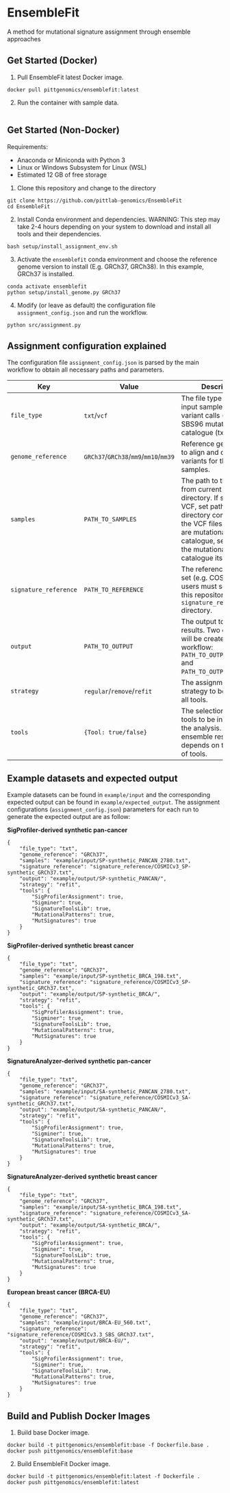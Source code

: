 # EnsembleFit
A method for mutational signature assignment through ensemble approaches

## Get Started (Docker)

1. Pull EnsembleFit latest Docker image.

```
docker pull pittgenomics/ensemblefit:latest
```

2. Run the container with sample data.

```
```

## Get Started (Non-Docker)

Requirements:
- Anaconda or Miniconda with Python 3
- Linux or Windows Subsystem for Linux (WSL)
- Estimated 12 GB of free storage

1. Clone this repository and change to the directory

```
git clone https://github.com/pittlab-genomics/EnsembleFit
cd EnsembleFit
```

2. Install Conda environment and dependencies. WARNING: This step may take 2-4 hours depending on your system to download and install all tools and their dependencies. 
```
bash setup/install_assignment_env.sh
```

3. Activate the `ensemblefit` conda environment and choose the reference genome version to install (E.g. GRCh37, GRCh38). In this example, GRCh37 is installed.
```
conda activate ensemblefit
python setup/install_genome.py GRCh37
```

4. Modify (or leave as default) the configuration file `assignment_config.json` and run the workflow.

```
python src/assignment.py
```

## Assignment configuration explained

The configuration file `assignment_config.json` is parsed by the main workflow to obtain all necessary paths and parameters.


| Key  | Value | Description |
| ------------- | ------------- | ------------- |
| `file_type`  | `txt`/`vcf`  | The file type of the input samples; either variant calls (vcf) or the SBS96 mutational catalogue (txt). |
| `genome_reference`  | `GRCh37`/`GRCh38`/`mm9`/`mm10`/`mm39`  | Reference genome used to align and call the variants for the samples. |
| `samples` | `PATH_TO_SAMPLES` | The path to the samples from current working directory. If samples are VCF, set path to the directory containing all the VCF files. If samples are mutational catalogue, set path to the mutational catalogue itself. |
| `signature_reference` | `PATH_TO_REFERENCE` | The reference signature set (e.g. COSMIC), users must select from this repository in `signature_reference/` directory. |
| `output` | `PATH_TO_OUTPUT` | The output to store all results. Two directories will be created by the workflow: `PATH_TO_OUTPUT/temp` and `PATH_TO_OUTPUT/results`. |
| `strategy` | `regular`/`remove`/`refit` | The assignment strategy to be used by all tools. |
| `tools` | `{Tool: true/false}` | The selection of which tools to be included in the analysis. The ensemble result depends on the choice of tools. | 

## Example datasets and expected output
Example datasets can be found in `example/input` and the corresponding expected output can be found in `example/expected_output`. The assignment configurations (`assignment_config.json`) parameters for each run to generate the expected output are as follow:

<b>SigProfiler-derived synthetic pan-cancer</b>
```
{
    "file_type": "txt",
    "genome_reference": "GRCh37",
    "samples": "example/input/SP-synthetic_PANCAN_2780.txt",
    "signature_reference": "signature_reference/COSMICv3_SP-synthetic_GRCh37.txt",
    "output": "example/output/SP-synthetic_PANCAN/",
    "strategy": "refit",
    "tools": {
        "SigProfilerAssignment": true,
        "Sigminer": true,
        "SignatureToolsLib": true,
        "MutationalPatterns": true,
        "MutSignatures": true
    }
}
```
<b>SigProfiler-derived synthetic breast cancer</b>
```
{
    "file_type": "txt",
    "genome_reference": "GRCh37",
    "samples": "example/input/SP-synthetic_BRCA_198.txt",
    "signature_reference": "signature_reference/COSMICv3_SP-synthetic_GRCh37.txt",
    "output": "example/output/SP-synthetic_BRCA/",
    "strategy": "refit",
    "tools": {
        "SigProfilerAssignment": true,
        "Sigminer": true,
        "SignatureToolsLib": true,
        "MutationalPatterns": true,
        "MutSignatures": true
    }
}
```

<b>SignatureAnalyzer-derived synthetic pan-cancer</b>
```
{
    "file_type": "txt",
    "genome_reference": "GRCh37",
    "samples": "example/input/SA-synthetic_PANCAN_2780.txt",
    "signature_reference": "signature_reference/COSMICv3_SA-synthetic_GRCh37.txt",
    "output": "example/output/SA-synthetic_PANCAN/",
    "strategy": "refit",
    "tools": {
        "SigProfilerAssignment": true,
        "Sigminer": true,
        "SignatureToolsLib": true,
        "MutationalPatterns": true,
        "MutSignatures": true
    }
}
```
<b>SignatureAnalyzer-derived synthetic breast cancer</b>
```
{
    "file_type": "txt",
    "genome_reference": "GRCh37",
    "samples": "example/input/SA-synthetic_BRCA_198.txt",
    "signature_reference": "signature_reference/COSMICv3_SA-synthetic_GRCh37.txt",
    "output": "example/output/SA-synthetic_BRCA/",
    "strategy": "refit",
    "tools": {
        "SigProfilerAssignment": true,
        "Sigminer": true,
        "SignatureToolsLib": true,
        "MutationalPatterns": true,
        "MutSignatures": true
    }
}
```
<b>European breast cancer (BRCA-EU)</b>
```
{
    "file_type": "txt",
    "genome_reference": "GRCh37",
    "samples": "example/input/BRCA-EU_560.txt",
    "signature_reference": "signature_reference/COSMICv3.3_SBS_GRCh37.txt",
    "output": "example/output/BRCA-EU/",
    "strategy": "refit",
    "tools": {
        "SigProfilerAssignment": true,
        "Sigminer": true,
        "SignatureToolsLib": true,
        "MutationalPatterns": true,
        "MutSignatures": true
    }
}
```

## Build and Publish Docker Images

1. Build base Docker image.

```
docker build -t pittgenomics/ensemblefit:base -f Dockerfile.base .
docker push pittgenomics/ensemblefit:base
```

2. Build EnsembleFit Docker image.

```
docker build -t pittgenomics/ensemblefit:latest -f Dockerfile .
docker push pittgenomics/ensemblefit:latest
```
